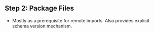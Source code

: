 ## Step 2: Package Files
* Mostly as a prerequisite for remote imports. Also provides explicit schema version mechanism.
